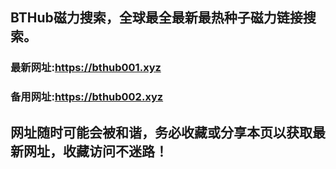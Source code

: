 ## **BTHub磁力搜索，全球最全最新最热种子磁力链接搜索。**
### 最新网址:<a href="https://bthub001.xyz" target="_blank">https://bthub001.xyz</a>
### 备用网址:<a href="https://bthub002.xyz" target="_blank">https://bthub002.xyz</a>
## 网址随时可能会被和谐，务必收藏或分享本页以获取最新网址，收藏访问不迷路！

     


